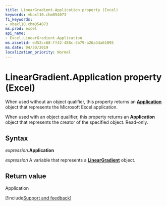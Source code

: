 ```yaml
---
title: LinearGradient.Application property (Excel)
keywords: vbaxl10.chm854073
f1_keywords:
- vbaxl10.chm854073
ms.prod: excel
api_name:
- Excel.LinearGradient.Application
ms.assetid: ed52cc68-ff42-488c-3b79-a26a34a61095
ms.date: 04/30/2019
localization_priority: Normal
---
```



# LinearGradient.Application property (Excel)

When used without an object qualifier, this property returns an **[Application](Excel.Application(object).md)** object that represents the Microsoft Excel application. 

When used with an object qualifier, this property returns an **Application** object that represents the creator of the specified object. Read-only.


## Syntax

_expression_.**Application**

_expression_ A variable that represents a **[LinearGradient](Excel.LinearGradient.md)** object.


## Return value

Application




[!include[Support and feedback](~/includes/feedback-boilerplate.md)]